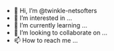 - 👋 Hi, I’m @twinkle-netsofters
- 👀 I’m interested in ...
- 🌱 I’m currently learning ...
- 💞️ I’m looking to collaborate on ...
- 📫 How to reach me ...

<!---
twinkle-netsofters/twinkle-netsofters is a ✨ special ✨ repository because its `README.md` (this file) appears on your GitHub profile.
You can click the Preview link to take a look at your changes.
--->
